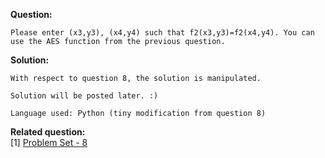 <b>Question:</b>
```
Please enter (x3,y3), (x4,y4) such that f2(x3,y3)=f2(x4,y4). You can use the AES function from the previous question.
```
<b>Solution:</b>
```
With respect to question 8, the solution is manipulated.

Solution will be posted later. :)

Language used: Python (tiny modification from question 8)
```
<b>Related question:</b><br>
[1] <a href="https://github.com/ashumeow/cryptography-I/blob/master/week-3/assignments/ProblemSet/q-8.md">Problem Set - 8</a>
